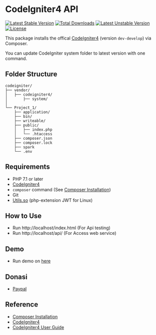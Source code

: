 # CodeIgniter4 API

[![Latest Stable Version](https://poser.pugx.org/kenjis/codeigniter-composer-installer/v/stable)](https://packagist.org/packages/kenjis/codeigniter-composer-installer) [![Total Downloads](https://poser.pugx.org/kenjis/codeigniter-composer-installer/downloads)](https://packagist.org/packages/kenjis/codeigniter-composer-installer) [![Latest Unstable Version](https://poser.pugx.org/kenjis/codeigniter-composer-installer/v/unstable)](https://packagist.org/packages/kenjis/codeigniter-composer-installer) [![License](https://poser.pugx.org/kenjis/codeigniter-composer-installer/license)](https://packagist.org/packages/kenjis/codeigniter-composer-installer)

This package installs the offical [CodeIgniter4](https://github.com/bcit-ci/CodeIgniter4) (version `dev-develop`) via Composer.

You can update CodeIgniter system folder to latest version with one command.

## Folder Structure

```
codeigniter/
├── vendor/
│   ├── codeigniter4/
│       ├── system/
│       
└── Project_1/
    ├── application/
    ├── bin/
    ├── writeable/
    ├── public/
    │   ├── index.php
    │   └── .htaccess
    ├── composer.json
    ├── composer.lock
    ├── spark
    └── .env
```

## Requirements

* PHP 7.1 or later
* [CodeIgniter4](https://github.com/bcit-ci/CodeIgniter4)
* `composer` command (See [Composer Installation](https://getcomposer.org/doc/00-intro.md#installation-linux-unix-osx))
* Git
* [Utils.so](https://github.com/titounnes/kumpulan_library/tree/master/extension) (php-extension JWT for Linux)

## How to Use

* Run http://localhost/index.html (For Api testing)
* Run http://localhost/api/ (For Access web service)

## Demo

* Run demo on [here](https://api-ci4.e-project-tech.com/index.html#) 

## Donasi
* [Paypal](https://www.paypal.me/harjito) 

## Reference

* [Composer Installation](https://getcomposer.org/doc/00-intro.md#installation-linux-unix-osx)
* [CodeIgniter4](https://github.com/bcit-ci/CodeIgniter4)
* [CodeIgniter4 User Guide](https://bcit-ci.github.io/CodeIgniter4/)
 